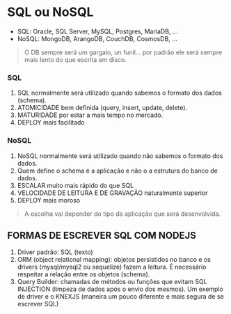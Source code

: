 # SQL ou NoSQL

- SQL: Oracle, SQL Server, MySQL, Postgres, MariaDB, ...
- NoSQL: MongoDB, ArangoDB, CouchDB, CosmosDB, ...

> O DB sempre será um gargalo, un funil... por padrão ele será sempre mais lento do que escrita em disco.

### SQL

1. SQL normalmente será utilizado quando sabemos o formato dos dados (schema).
2. ATOMICIDADE bem definida (query, insert, update, delete).
3. MATURIDADE por estar a mais tempo no mercado.
4. DEPLOY mais facilitado

### NoSQL

1. NoSQL normalmente será utilizado quando não sabemos o formato dos dados.
2. Quem define o schema é a aplicação e não o a estrutura do banco de dados.
3. ESCALAR muito mais rápido do que SQL
3. VELOCIDADE DE LEITURA E DE GRAVAÇÃO naturalmente superior
4. DEPLOY mais moroso

> A escolha vai depender do tipo da aplicação que será desenvolvida.

## FORMAS DE ESCREVER SQL COM NODEJS

1. Driver padrão: SQL (texto)
2. ORM (object relational mapping): objetos persistidos no banco e os drivers (mysql/mysql2 ou sequelize) fazem a leitura. É necessário respeitar a relação entre os objetos (schema).
3. Query Builder: chamadas de métodos ou funções que evitam SQL INJECTION (limpeza de dados após o envio dos mesmos). Um exemplo de driver e o KNEXJS (maneira um pouco diferente e mais segura de se escrever SQL)
